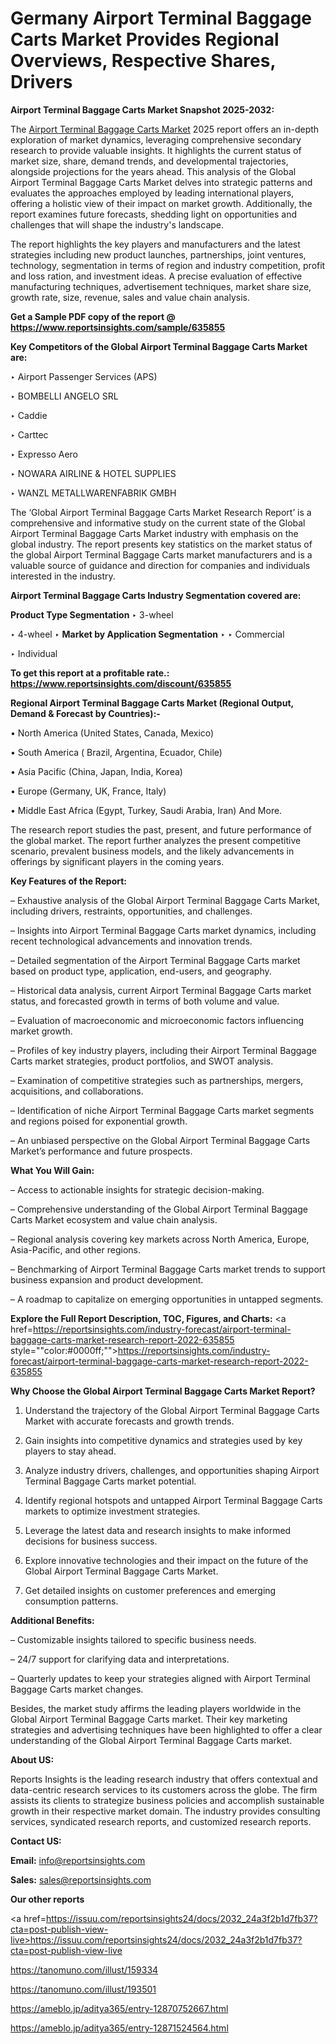 # Germany Airport Terminal Baggage Carts Market Provides Regional Overviews, Respective Shares, Drivers

<strong>Airport Terminal Baggage Carts Market Snapshot 2025-2032:</strong>

The <a href=https://www.reportsinsights.com/sample/635855>Airport Terminal Baggage Carts Market</a> 2025 report offers an in-depth exploration of market dynamics, leveraging comprehensive secondary research to provide valuable insights. It highlights the current status of market size, share, demand trends, and developmental trajectories, alongside projections for the years ahead. This analysis of the Global Airport Terminal Baggage Carts Market delves into strategic patterns and evaluates the approaches employed by leading international players, offering a holistic view of their impact on market growth. Additionally, the report examines future forecasts, shedding light on opportunities and challenges that will shape the industry's landscape.

The report highlights the key players and manufacturers and the latest strategies including new product launches, partnerships, joint ventures, technology, segmentation in terms of region and industry competition, profit and loss ration, and investment ideas. A precise evaluation of effective manufacturing techniques, advertisement techniques, market share size, growth rate, size, revenue, sales and value chain analysis.

<strong>Get a Sample PDF copy of the report @ <a href=https://www.reportsinsights.com/sample/635855 style=color:#0000ff;>https://www.reportsinsights.com/sample/635855</a></strong>

<strong>Key Competitors of the Global Airport Terminal Baggage Carts Market are:</strong>

‣ Airport Passenger Services (APS)

‣ BOMBELLI ANGELO SRL

‣ Caddie

‣ Carttec

‣ Expresso Aero

‣ NOWARA AIRLINE & HOTEL SUPPLIES

‣ WANZL METALLWARENFABRIK GMBH

The ‘Global Airport Terminal Baggage Carts Market Research Report’ is a comprehensive and informative study on the current state of the Global Airport Terminal Baggage Carts Market industry with emphasis on the global industry. The report presents key statistics on the market status of the global Airport Terminal Baggage Carts market manufacturers and is a valuable source of guidance and direction for companies and individuals interested in the industry.

<strong>Airport Terminal Baggage Carts Industry Segmentation covered are:</strong>

<strong>Product Type Segmentation</strong>
‣
3-wheel

‣ 4-wheel
‣ 
<strong>Market by Application Segmentation</strong>
‣
‣  Commercial

‣ Individual

<strong>To get this report at a profitable rate.: <a href=https://www.reportsinsights.com/discount/635855 style=color:#0000ff;>https://www.reportsinsights.com/discount/635855</a></strong>

<strong>Regional Airport Terminal Baggage Carts Market (Regional Output, Demand &amp; Forecast by Countries):-</strong>

• North America (United States, Canada, Mexico)

• South America ( Brazil, Argentina, Ecuador, Chile)

• Asia Pacific (China, Japan, India, Korea)

• Europe (Germany, UK, France, Italy)

• Middle East Africa (Egypt, Turkey, Saudi Arabia, Iran) And More.

The research report studies the past, present, and future performance of the global market. The report further analyzes the present competitive scenario, prevalent business models, and the likely advancements in offerings by significant players in the coming years.

<strong>Key Features of the Report:</strong>

– Exhaustive analysis of the Global Airport Terminal Baggage Carts Market, including drivers, restraints, opportunities, and challenges.

– Insights into Airport Terminal Baggage Carts market dynamics, including recent technological advancements and innovation trends.

– Detailed segmentation of the Airport Terminal Baggage Carts market based on product type, application, end-users, and geography.

– Historical data analysis, current Airport Terminal Baggage Carts market status, and forecasted growth in terms of both volume and value.

– Evaluation of macroeconomic and microeconomic factors influencing market growth.

– Profiles of key industry players, including their Airport Terminal Baggage Carts market strategies, product portfolios, and SWOT analysis.

– Examination of competitive strategies such as partnerships, mergers, acquisitions, and collaborations.

– Identification of niche Airport Terminal Baggage Carts market segments and regions poised for exponential growth.

– An unbiased perspective on the Global Airport Terminal Baggage Carts Market’s performance and future prospects.

<strong>What You Will Gain:</strong>

– Access to actionable insights for strategic decision-making.

– Comprehensive understanding of the Global Airport Terminal Baggage Carts Market ecosystem and value chain analysis.

– Regional analysis covering key markets across North America, Europe, Asia-Pacific, and other regions.

– Benchmarking of Airport Terminal Baggage Carts market trends to support business expansion and product development.

– A roadmap to capitalize on emerging opportunities in untapped segments.

<strong>Explore the Full Report Description, TOC, Figures, and Charts:</strong>
<a href=https://reportsinsights.com/industry-forecast/airport-terminal-baggage-carts-market-research-report-2022-635855 style=""color:#0000ff;"">https://reportsinsights.com/industry-forecast/airport-terminal-baggage-carts-market-research-report-2022-635855</a>

<strong>Why Choose the Global Airport Terminal Baggage Carts Market Report?</strong>

1. Understand the trajectory of the Global Airport Terminal Baggage Carts Market with accurate forecasts and growth trends.

2. Gain insights into competitive dynamics and strategies used by key players to stay ahead.

3. Analyze industry drivers, challenges, and opportunities shaping Airport Terminal Baggage Carts market potential.

4. Identify regional hotspots and untapped Airport Terminal Baggage Carts markets to optimize investment strategies.

5. Leverage the latest data and research insights to make informed decisions for business success.

6. Explore innovative technologies and their impact on the future of the Global Airport Terminal Baggage Carts Market.

7. Get detailed insights on customer preferences and emerging consumption patterns.

<strong>Additional Benefits:</strong>

– Customizable insights tailored to specific business needs.

– 24/7 support for clarifying data and interpretations.

– Quarterly updates to keep your strategies aligned with Airport Terminal Baggage Carts market changes.

Besides, the market study affirms the leading players worldwide in the Global Airport Terminal Baggage Carts market. Their key marketing strategies and advertising techniques have been highlighted to offer a clear understanding of the Global Airport Terminal Baggage Carts market.

<strong><strong>About US</strong>:</strong>

Reports Insights is the leading research industry that offers contextual and data-centric research services to its customers across the globe. The firm assists its clients to strategize business policies and accomplish sustainable growth in their respective market domain. The industry provides consulting services, syndicated research reports, and customized research reports.

<strong>Contact US:</strong>

<p class=><b>Email:</b> <a href=mailto:info@reportsinsights.com>info@reportsinsights.com</a></p>
<p class=><b>Sales:</b> <a href=mailto:sales@reportsinsights.com>sales@reportsinsights.com</a></p>

<strong>Our other reports</strong>

<a href=https://issuu.com/reportsinsights24/docs/2032_24a3f2b1d7fb37?cta=post-publish-view-live>https://issuu.com/reportsinsights24/docs/2032_24a3f2b1d7fb37?cta=post-publish-view-live</a>

<a href=https://tanomuno.com/illust/159334>https://tanomuno.com/illust/159334</a>

<a href=https://tanomuno.com/illust/193501>https://tanomuno.com/illust/193501</a>

<a href=https://ameblo.jp/aditya365/entry-12870752667.html>https://ameblo.jp/aditya365/entry-12870752667.html</a>

<a href=https://ameblo.jp/aditya365/entry-12871524564.html>https://ameblo.jp/aditya365/entry-12871524564.html</a>

